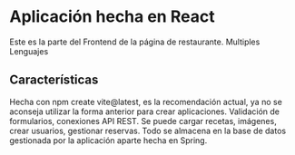 # Aplicación hecha en React

Este es la parte del Frontend de la página de restaurante. Multiples Lenguajes

## Características
Hecha con npm create vite@latest, es la recomendación actual, ya no se aconseja utilizar la forma anterior para crear aplicaciones.
Validación de formularios, conexiones API REST. Se puede cargar recetas, imágenes, crear usuarios, gestionar reservas. Todo se almacena en la base de datos gestionada por la aplicación aparte hecha en Spring.
